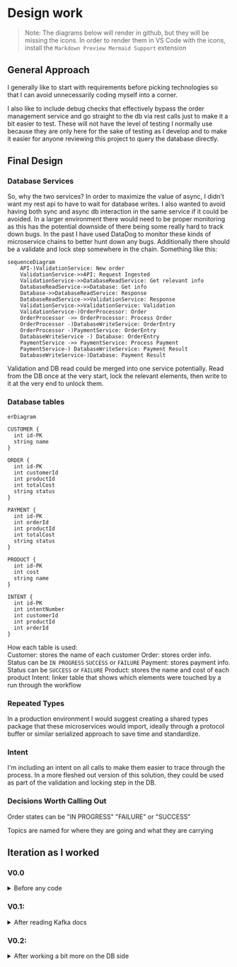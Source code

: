 # Design work

> Note: The diagrams below will render in github, but they will be missing the icons. In order to render them in VS Code with the icons, install the `Markdown Preview Mermaid Support` extension

## General Approach
I generally like to start with requirements before picking technologies so that I can avoid unnecessarily coding myself into a corner. 

I also like to include debug checks that effectively bypass the order management service and go straight to the db via rest calls just to make it a bit easier to test. These will not have the level of testing I normally use because they are only here for the sake of testing as I develop and to make it easier for anyone reviewing this project to query the database directly. 

## Final Design

### Database Services
So, why the two services? In order to maximize the value of async, I didn't want my rest api to have to wait for database writes. I also wanted to avoid having both sync and async db interaction in the same service if it could be avoided. In a larger environment there would need to be proper monitoring as this has the potential downside of there being some really hard to track down bugs. In the past I have used DataDog to monitor these kinds of microservice chains to better hunt down any bugs. Additionally there should be a validate and lock step somewhere in the chain. Something like this:

```mermaid
sequenceDiagram
    API-)ValidationService: New order
    ValidationService->>API: Request Ingested
    ValidationService->>DatabaseReadService: Get relevant info
    DatabaseReadService->>Database: Get info
    Database->>DatabaseReadService: Response
    DatabaseReadService->>ValidationService: Response
    ValidationService->>ValidationService: Validation
    ValidationService-)OrderProcessor: Order
    OrderProcessor ->> OrderProcessor: Process Order
    OrderProcessor -)DatabaseWriteService: OrderEntry
    OrderProcessor -)PaymentService: OrderEntry
    DatabaseWriteService -) Database: OrderEntry
    PaymentService ->> PaymentService: Process Payment
    PaymentService-) DatabaseWriteService: Payment Result
    DatabaseWriteService-)Database: Payment Result

```
Validation and DB read could be merged into one service potentially. Read from the DB once at the very start, lock the relevant elements, then write to it at the very end to unlock them. 

### Database tables
```mermaid
erDiagram

CUSTOMER {
  int id-PK
  string name
}

ORDER {
  int id-PK
  int customerId
  int productId
  int totalCost
  string status
}

PAYMENT {
  int id-PK
  int orderId
  int productId
  int totalCost
  string status
}

PRODUCT {
  int id-PK
  int cost
  string name
}

INTENT {
  int id-PK
  int intentNumber
  int customerId
  int productId
  int orderId
}
```
How each table is used:  
Customer: stores the name of each customer
Order: stores order info. Status can be `IN PROGRESS` `SUCCESS` or `FAILURE`
Payment: stores payment info. Status can be `SUCCESS` or `FAILURE`
Product: stores the name and cost of each product
Intent: linker table that shows which elements were touched by a run through the workflow

### Repeated Types
In a production environment I would suggest creating a shared types package that these microservices would import, ideally through a protocol buffer or similar serialized approach to save time and standardize. 

### Intent
I'm including an intent on all calls to make them easier to trace through the process. In a more fleshed out version of this solution, they could be used as part of the validation and locking step in the DB. 

### Decisions Worth Calling Out
Order states can be "IN PROGRESS" "FAILURE" or "SUCCESS"

Topics are named for where they are going and what they are carrying

## Iteration as I worked

### V0.0 
<details>
<summary>Before any code </summary>

Initial thoughts: this feels like it could be overcomplicating things, so I am going to see how things go as I further develop.

```mermaid
flowchart LR;

  classDef white fill:white,stroke:#000,stroke-width:2px,color:#000

  User("<img src='https://super.so/icon/dark/user.svg'; width='25' /> User"):::white


  DebugService(Debug\nService**):::white
  DatabaseService(Database\nService):::white
  OrderManager(Order\nManager\nService):::white
  PaymentManager(Payment\nManager\nService):::white
  DB("<img src='https://super.so/icon/dark/database.svg'; width='40' />postgres\ndatabase"):::white
  AsyncScheduler(Async\nScheduler):::white
  AsyncDBWrite(Async\nDB Write):::white

  subgraph API*
    DebugApi(debug api**):::white
    PublicApi(public api):::white
  end

  User <--> DebugApi
  User <--> PublicApi

  DebugApi <--> DebugService
  PublicApi <--> OrderManager

  DebugService --> DatabaseService
  OrderManager -->AsyncDBWrite
  AsyncDBWrite --> DatabaseService
  OrderManager <--Sync DB Read--> DatabaseService
  OrderManager --> AsyncScheduler
  PaymentManager --> DatabaseService
  DatabaseService <--> DB
  AsyncScheduler --> PaymentManager
```
\* Both debug and public APIs will be set up in the same location for now.  
\*\* The Debug API and Service exist only for the sake of the take-home. In a real life environment I would take steps to lock them down properly, but in order ot make it easier to grade I wanted an easy way to get info from the DB through rest calls
</details>


### V0.1: 
<details>
<summary>After reading Kafka docs</summary>

Thoughts: I'm going to pretend race conditions don't exist for the sake of this take-home. In a real environment there would be a hold put on any data that could be updated in one of the write requests so that you couldn't do multiple modification requests and any read requests would get back an indicator that the data being read is partway through being changed. 

```mermaid
flowchart LR;

  classDef white fill:white,stroke:#000,stroke-width:2px,color:#000

  User("<img src='https://super.so/icon/dark/user.svg'; width='25' /> User"):::white

  subgraph LogicServices
    OrderManager(Order\nManager\nService\n-Docker):::white
    PaymentManager(Payment\nManager\nService\n-Docker):::white
  end

  subgraph Kafka-Docker
    KafkaOrderTopic(Order\nTopic):::white
    KafkaDBWriteTopic(DB\nWrite\nTopic):::white
    KafkaPaymentTopic(Payment\nTopic):::white
  end

  subgraph DB
    DatabaseReader(Database\nReader\nService\n-Docker):::white
    Postgres("<img src='https://super.so/icon/dark/database.svg'; width='40' />postgres\ndatabase\n-Docker"):::white
    DatabaseWriterService(Database\nWriter\nService\n-Docker):::white
  end

  subgraph API-Docker
    ReadRequest(Read Request):::white
    WriteRequest(Write Request):::white
  end

  User <--> ReadRequest
  User <--> WriteRequest

  ReadRequest <--Sync REST Request--> DatabaseReader

  WriteRequest --> KafkaOrderTopic --> OrderManager

  DatabaseReader <--> Postgres
  OrderManager --> KafkaDBWriteTopic
  KafkaDBWriteTopic --> DatabaseWriterService
  OrderManager --> KafkaPaymentTopic
  PaymentManager --> KafkaDBWriteTopic
  DatabaseWriterService --> Postgres
  KafkaPaymentTopic --> PaymentManager
```
> The presence of - Docker indicates a docker container at that level
</details>

### V0.2: 
<details>
<summary>After working a bit more on the DB side</summary>

Thoughts: I'm going to pretend race conditions don't exist for the sake of this take-home. In a real environment there would be a hold put on any data that could be updated in one of the write requests so that you couldn't do multiple modification requests and any read requests would get back an indicator that the data being read is partway through being changed. 

```mermaid
flowchart LR;

  classDef white fill:white,stroke:#000,stroke-width:2px,color:#000

  User("<img src='https://super.so/icon/dark/user.svg'; width='25' /> User"):::white

  subgraph LogicServices
    ContextFetcher(Context\nFetcher\nService\n-Docker):::white
    OrderManager(Order\nManager\nService\n-Docker):::white
    PaymentManager(Payment\nManager\nService\n-Docker):::white
  end

  subgraph Kafka-Docker
    KafkaOrderTopic(Order\nTopic):::white
    FetchTopic(Fetch\nTopic):::white
    KafkaDBWriteTopic(DB\nWrite\nTopic):::white
    KafkaPaymentTopic(Payment\nTopic):::white
  end

  subgraph DB
    DatabaseReader(Database\nReader\nService\n-Docker):::white
    Postgres("<img src='https://super.so/icon/dark/database.svg'; width='40' />postgres\ndatabase\n-Docker"):::white
    DatabaseWriterService(Database\nWriter\nService\n-Docker):::white
  end

  subgraph API-Docker
    ReadRequest(Read Request):::white
    WriteRequest(Write Request):::white
  end

  User <--> ReadRequest
  User <--> WriteRequest

  ReadRequest <--Sync REST Request--> DatabaseReader

  WriteRequest --> FetchTopic --> ContextFetcher <--> DatabaseReader

  ContextFetcher  --> KafkaOrderTopic --> OrderManager

  DatabaseReader <--> Postgres
  OrderManager --> KafkaDBWriteTopic
  KafkaDBWriteTopic --> DatabaseWriterService
  OrderManager --> KafkaPaymentTopic
  PaymentManager --> KafkaDBWriteTopic
  DatabaseWriterService --> Postgres
  KafkaPaymentTopic --> PaymentManager
```
> The presence of - Docker indicates a docker container at that level 
</details>